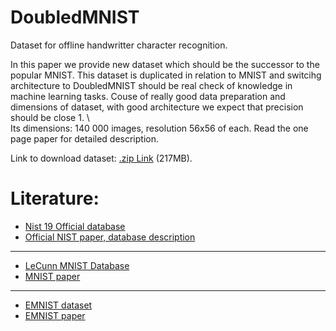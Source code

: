 # DoubledMNIST
Dataset for offline handwritter character recognition.

In this paper we provide new dataset which should be the successor
to the popular MNIST. This dataset is duplicated in relation to MNIST
and switcihg architecture to DoubledMNIST should be real check
of knowledge in machine learning tasks. Couse of really good data
preparation and dimensions of dataset, with good architecture we
expect that precision should be close 1. \\\
Its dimensions: 140 000 images, resolution 56x56 of each.
Read the one page paper for detailed description.

Link to download dataset: [.zip Link](https://drive.google.com/open?id=1LGcnj_bMFqRIwc89D0USb9PANuNdkgAf) (217MB).

# Literature:
*   [Nist 19 Official database](https://www.nist.gov/srd/nist-special-database-19)
*   [Official NIST paper, database description](https://s3.amazonaws.com/nist-srd/SD19/sd19_users_guide_edition_2.pdf)

---


*   [LeCunn MNIST Database](http://yann.lecun.com/exdb/mnist/)
*  [MNIST paper](http://vision.stanford.edu/cs598_spring07/papers/Lecun98.pdf)

---


*   [EMNIST dataset](https://www.nist.gov/itl/iad/image-group/emnist-dataset)
*   [EMNIST paper](https://arxiv.org/pdf/1702.05373v1.pdf)


